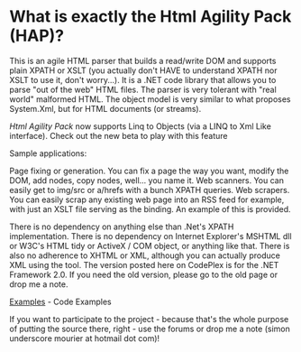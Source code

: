 What is exactly the Html Agility Pack (HAP)?
============================================

This is an agile HTML parser that builds a read/write DOM and supports plain XPATH or XSLT (you actually don't HAVE to understand XPATH nor XSLT to use it, don't worry...). It is a .NET code library that allows you to parse "out of the web" HTML files. The parser is very tolerant with "real world" malformed HTML. The object model is very similar to what proposes System.Xml, but for HTML documents (or streams).

*Html Agility Pack* now supports Linq to Objects (via a LINQ to Xml Like interface). Check out the new beta to play with this feature

Sample applications:

Page fixing or generation. You can fix a page the way you want, modify the DOM, add nodes, copy nodes, well... you name it.
Web scanners. You can easily get to img/src or a/hrefs with a bunch XPATH queries.
Web scrapers. You can easily scrap any existing web page into an RSS feed for example, with just an XSLT file serving as the binding. An example of this is provided.

There is no dependency on anything else than .Net's XPATH implementation. There is no dependency on Internet Explorer's MSHTML dll or W3C's HTML tidy or ActiveX / COM object, or anything like that. There is also no adherence to XHTML or XML, although you can actually produce XML using the tool. The version posted here on CodePlex is for the .NET Framework 2.0. If you need the old version, please go to the old page or drop me a note.

[Examples](http://htmlagilitypack.codeplex.com/wikipage?title=Examples) - Code Examples</a>

If you want to participate to the project - because that's the whole purpose of putting the source there, right - use the forums or drop me a note (simon underscore mourier at hotmail dot com)!
